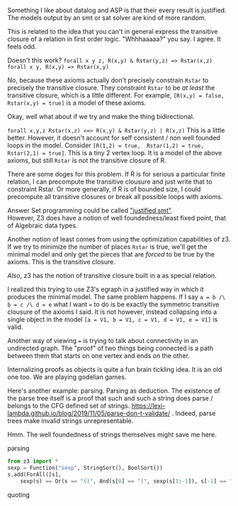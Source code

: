 
Something I like about datalog and ASP is that their every result is justified.
The models output by an smt or sat solver are kind of more random.

This is related to the idea that you can't in general express the transitive closure of a relation in first order logic. "Whhhaaaaa?" you say. I agree. It feels odd.

Doesn't this work?
`forall x y z, R(x,y) & Rstar(y,z) => Rstar(x,z)`
`forall x y, R(x,y) => Rstar(x,y)`

No, because these axioms actually don't precisely constrain `Rstar` to precisely the transitive closure. They constraint `Rstar` to be _at least_ the transitive closure, which is a little different. For example, `[R(x,y) = false, Rstar(x,y) = true]` is a model of these axioms.

Okay, well what about if we try and make the thing bidirectional.

`forall x,y,z Rstar(x,z) <=> R(x,y) & Rstar(y,z) | R(x,z)` This is a little better. However, it doesn't account for self consistent / non well founded loops in the model.
Consider `[R(1,2) = true,  Rstar(1,2) = true, Rstar(2,1) = true]`. This is a tiny 2 vertex loop. It is a model of the above axioms, but still `Rstar` is not the transitive closure of R.

There are some doges for this problem. If R is for serious a particular finite relation, I can precompute the transitive clousure and just write that to constraint Rstar. Or more generally, if R is of bounded size, I could precompute all transitive closures or break all possible loops with axioms.

Answer Set programming could be called ["justified smt"](https://www.weaselhat.com/2022/11/07/asp/).  
However, Z3 does have a notion of well foundedness/least fixed point, that of Algebraic data types.

Another notion of least comes from using the optimization capabilities of z3. If we try to minimize the number of places `Rstar` is true, we'll get the minimal model and only get the pieces that are _forced_ to be true by the axioms. This is the transitive closure.

_Also_, z3 has the notion of transitive closure built in a as special relation.

I realized this trying to use Z3's egraph in a justified way in which it produces the minimal model. The same problem happens. If I say `a = b /\ b = c /\ d = e` what I want `=` to do is be exactly the symmetric transitive clousure of the axioms I said. It is not however, instead collapsing into a single object in the model `[a = V1, b = V1, c = V1, d = V1, e = V1]` is valid.

Another way of viewing `=` is trying to talk about connectivity in an undirected graph. The "proof" of two things being connected is a path between them that starts on one vertex and ends on the other.

Internalizing proofs as objects is quite a fun brain tickling idea. It is an old one too. We are playing godelian games.

Here's another example: parsing. Parsing as deduction. The existence of the parse tree itself is a proof that such and such a string does parse / belongs to the CFG defined set of strings. <https://lexi-lambda.github.io/blog/2019/11/05/parse-don-t-validate/> . Indeed,  parse trees make invalid strings unrepresentable.

Hmm. The well foundedness of strings themselves might save me here.

parsing

```python
from z3 import *
sexp = Function("sexp", StringSort(), BoolSort())
s.add(ForAll([s], 
    sexp(s) == Or(s == "()", And(s[0] == "(", sexp(s[1:-1]), s[-1] == ")"))))

```

quoting

